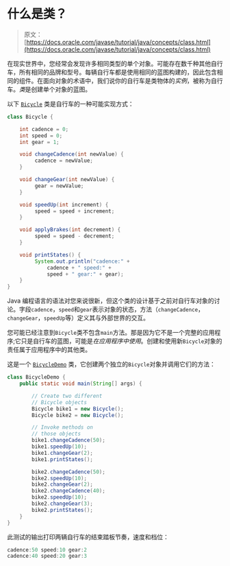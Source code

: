 # 什么是类？

> 原文： [https://docs.oracle.com/javase/tutorial/java/concepts/class.html](https://docs.oracle.com/javase/tutorial/java/concepts/class.html)

在现实世界中，您经常会发现许多相同类型的单个对象。可能存在数千种其他自行车，所有相同的品牌和型号。每辆自行车都是使用相同的蓝图构建的，因此包含相同的组件。在面向对象的术语中，我们说你的自行车是类物体的*实例*，被称为自行车。*类*是创建单个对象的蓝图。

以下 [`Bicycle`](examples/Bicycle.java) 类是自行车的一种可能实现方式：

```java
class Bicycle {

    int cadence = 0;
    int speed = 0;
    int gear = 1;

    void changeCadence(int newValue) {
         cadence = newValue;
    }

    void changeGear(int newValue) {
         gear = newValue;
    }

    void speedUp(int increment) {
         speed = speed + increment;   
    }

    void applyBrakes(int decrement) {
         speed = speed - decrement;
    }

    void printStates() {
         System.out.println("cadence:" +
             cadence + " speed:" + 
             speed + " gear:" + gear);
    }
}

```

Java 编程语言的语法对您来说很新，但这个类的设计基于之前对自行车对象的讨论。字段`cadence`，`speed`和`gear`表示对象的状态，方法（`changeCadence`，`changeGear`，`speedUp`等）定义其与外部世界的交互。

您可能已经注意到`Bicycle`类不包含`main`方法。那是因为它不是一个完整的应用程序;它只是自行车的蓝图，可能是*在应用程序中使用*。创建和使用新`Bicycle`对象的责任属于应用程序中的其他类。

这是一个 [`BicycleDemo`](examples/BicycleDemo.java) 类，它创建两个独立的`Bicycle`对象并调用它们的方法：

```java
class BicycleDemo {
    public static void main(String[] args) {

        // Create two different 
        // Bicycle objects
        Bicycle bike1 = new Bicycle();
        Bicycle bike2 = new Bicycle();

        // Invoke methods on 
        // those objects
        bike1.changeCadence(50);
        bike1.speedUp(10);
        bike1.changeGear(2);
        bike1.printStates();

        bike2.changeCadence(50);
        bike2.speedUp(10);
        bike2.changeGear(2);
        bike2.changeCadence(40);
        bike2.speedUp(10);
        bike2.changeGear(3);
        bike2.printStates();
    }
}

```

此测试的输出打印两辆自行车的结束踏板节奏，速度和档位：

```java
cadence:50 speed:10 gear:2
cadence:40 speed:20 gear:3

```